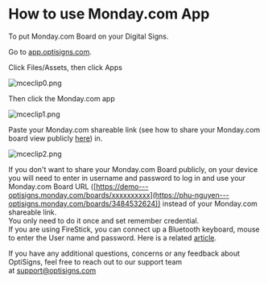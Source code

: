 # How to use Monday.com App

To put Monday.com Board on your Digital Signs.

Go to [app.optisigns.com](https://app.optisigns.com/).

Click Files/Assets, then click Apps

![mceclip0.png](https://support.optisigns.com/hc/article_attachments/25996689524627)

Then click the Monday.com app

![mceclip1.png](https://support.optisigns.com/hc/article_attachments/11032706839571)

Paste your Monday.com shareable link (see how to share your Monday.com board view publicly [here](https://support.monday.com/hc/en-us/articles/360009695080-How-to-share-a-board-view-publicly)) in.

![mceclip2.png](https://support.optisigns.com/hc/article_attachments/11032883628051)

If you don't want to share your Monday.com Board publicly, on your device you will need to enter in username and password to log in and use your Monday.com Board URL ([https://demo---optisigns.monday.com/boards/xxxxxxxxxx](https://phu-nguyen---optisigns.monday.com/boards/3484532624)) instead of your Monday.com shareable link.  
You only need to do it once and set remember credential.  
If you are using FireStick, you can connect up a Bluetooth keyboard, mouse to enter the User name and password. Here is a related [article](https://support.optisigns.com/hc/en-us/articles/360037391854-How-to-display-content-inside-websites-that-require-login-).

If you have any additional questions, concerns or any feedback about OptiSigns, feel free to reach out to our support team at [support@optisigns.com](mailto:support@optisigns.com)